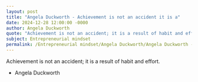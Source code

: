 ```yaml
---
layout: post
title: "Angela Duckworth - Achievement is not an accident it is a"
date: 2024-12-28 12:00:00 -0000
author: Angela Duckworth
quote: "Achievement is not an accident; it is a result of habit and effort."
subject: Entrepreneurial mindset
permalink: /Entrepreneurial mindset/Angela Duckworth/Angela Duckworth - Achievement is not an accident it is a
---
```


Achievement is not an accident; it is a result of habit and effort.

- Angela Duckworth
